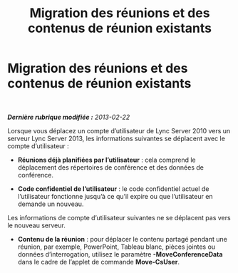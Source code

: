 ﻿---
title: Migration des réunions et des contenus de réunion existants
TOCTitle: Migration des réunions et des contenus de réunion existants
ms:assetid: 30516731-2ae1-4a6d-a7e1-d3f05778c954
ms:mtpsurl: https://technet.microsoft.com/fr-fr/library/JJ688011(v=OCS.15)
ms:contentKeyID: 49891289
ms.date: 05/20/2016
mtps_version: v=OCS.15
ms.translationtype: HT
---

# Migration des réunions et des contenus de réunion existants

 

_**Dernière rubrique modifiée :** 2013-02-22_

Lorsque vous déplacez un compte d’utilisateur de Lync Server 2010 vers un serveur Lync Server 2013, les informations suivantes se déplacent avec le compte d’utilisateur :

  - **Réunions déjà planifiées par l’utilisateur** : cela comprend le déplacement des répertoires de conférence et des données de conférence.

  - **Code confidentiel de l’utilisateur** : le code confidentiel actuel de l’utilisateur fonctionne jusqu’à ce qu’il expire ou que l’utilisateur en demande un nouveau.

Les informations de compte d’utilisateur suivantes ne se déplacent pas vers le nouveau serveur.

  - **Contenu de la réunion** : pour déplacer le contenu partagé pendant une réunion, par exemple, PowerPoint, Tableau blanc, pièces jointes ou données d’interrogation, utilisez le paramètre **-MoveConferenceData** dans le cadre de l’applet de commande **Move-CsUser**.

